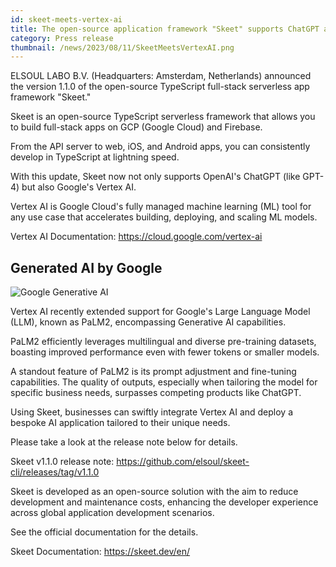 ```yaml
---
id: skeet-meets-vertex-ai
title: The open-source application framework "Skeet" supports ChatGPT and Google AI. Allows for more flexible customization.
category: Press release
thumbnail: /news/2023/08/11/SkeetMeetsVertexAI.png
---
```


ELSOUL LABO B.V. (Headquarters: Amsterdam, Netherlands) announced the version
1.1.0 of the open-source TypeScript full-stack serverless app framework "Skeet."

Skeet is an open-source TypeScript serverless framework that allows you to build
full-stack apps on GCP (Google Cloud) and Firebase.

From the API server to web, iOS, and Android apps, you can consistently develop
in TypeScript at lightning speed.

With this update, Skeet now not only supports OpenAI's ChatGPT (like GPT-4) but
also Google's Vertex AI.

Vertex AI is Google Cloud's fully managed machine learning (ML) tool for any use
case that accelerates building, deploying, and scaling ML models.

Vertex AI Documentation: https://cloud.google.com/vertex-ai

## Generated AI by Google

![Google Generative AI](/news/2023/08/11/BuildWithGoogleAi.png)

Vertex AI recently extended support for Google's Large Language Model (LLM),
known as PaLM2, encompassing Generative AI capabilities.

PaLM2 efficiently leverages multilingual and diverse pre-training datasets,
boasting improved performance even with fewer tokens or smaller models.

A standout feature of PaLM2 is its prompt adjustment and fine-tuning
capabilities. The quality of outputs, especially when tailoring the model for
specific business needs, surpasses competing products like ChatGPT.

Using Skeet, businesses can swiftly integrate Vertex AI and deploy a bespoke AI
application tailored to their unique needs.

Please take a look at the release note below for details.

Skeet v1.1.0 release note:
https://github.com/elsoul/skeet-cli/releases/tag/v1.1.0

Skeet is developed as an open-source solution with the aim to reduce development
and maintenance costs, enhancing the developer experience across global
application development scenarios.

See the official documentation for the details.

Skeet Documentation: https://skeet.dev/en/
